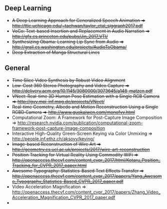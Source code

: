 ## Deep Learning
* ~~A Deep Learning Approach for Generalized Speech Animation => http://ttic.uchicago.edu/~taehwan/taylor_etal_siggraph2017.pdf~~
* ~~VoCo: Text-based Insertion and Replacement in Audio Narration => http://gfx.cs.princeton.edu/pubs/Jin_2017_VTI/~~
* ~~Synthesizing Obama: Learning Lip Sync from Audio => http://grail.cs.washington.edu/projects/AudioToObama/~~
* ~~Deep Extraction of Manga Structural Lines~~


## General
* ~~Time Slice Video Synthesis by Robust Video Alignment~~
* ~~Low-Cost 360 Stereo Photography and Video Capture => http://delivery.acm.org/10.1145/3080000/3073645/a148-matzen.pdf~~
* ~~VNect: Real-time 3D Human Pose Estimation with a Single RGB Camera => http://gvv.mpi-inf.mpg.de/projects/VNect/~~
* ~~Real-time Geometry, Albedo and Motion Reconstruction Using a Single RGBD Camera => http://www.guokaiwen.com/monofvv.html~~
* Computational Zoom: A Framework for Post-Capture Image Composition => http://research.nvidia.com/publication/computational-zoom-framework-post-capture-image-composition
* Interactive High-Quality Green-Screen Keying via Color Unmixing => http://people.inf.ethz.ch/aksoyy/keying/
* ~~Image-based Reconstruction of Wire Art => http://geometry.cs.ucl.ac.uk/projects/2017/wire-art-reconstruction~~
* ~~Position Tracking for Virtual Reality Using Commodity WiFi => http://openaccess.thecvf.com/content_cvpr_2017/html/Kotaru_Position_Tracking_for_CVPR_2017_paper.html~~
* ~~Awesome Typography: Statistics-Based Text Effects Transfer => http://openaccess.thecvf.com/content_cvpr_2017/papers/Yang_Awesome_Typography_Statistics-Based_CVPR_2017_paper.pdf~~
* Video Acceleration Magnification => http://openaccess.thecvf.com/content_cvpr_2017/papers/Zhang_Video_Acceleration_Magnification_CVPR_2017_paper.pdf
* 

